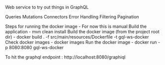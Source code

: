 Web service to try out things in GraphQL

Queries
Mutations
Connectors
Error Handling 
Filtering
Pagination


Steps for running the docker image - For now this is manual
Build the application - mvn clean install
Build the docker image (from the project root dir) - docker build . -f src/main/resources/Dockerfile -t gql-ws-docker
Check docker images - docker images
Run the docker image -  docker run -p 8080:8080 gql-ws-docker

To hit the graphql endpoint : http://localhost:8080/graphiql